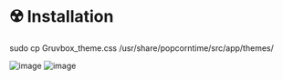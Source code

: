 # ☢️ Installation
sudo cp Gruvbox_theme.css /usr/share/popcorntime/src/app/themes/

![image](https://github.com/aquaverso2077/popcorntime-themes/assets/149948716/45b8e5fd-0f35-462c-b052-019c76536e55)
![image](https://github.com/aquaverso2077/popcorntime-themes/assets/149948716/ae127976-f79a-4b03-8e36-d46b9701db4b)


